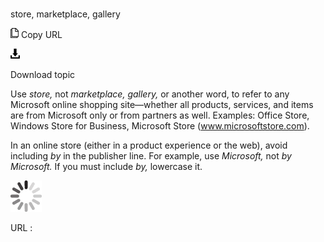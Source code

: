 ﻿# 

store, marketplace, gallery

![Copy URL](media/store-marketplace-gallery/Copy.png)
Copy URL

![Download](media/store-marketplace-gallery/Download.png)

Download topic

Use *store,* not *marketplace, gallery,* or
another word, to refer to any Microsoft online shopping
site―whether all products, services, and items are
from Microsoft only or from partners as well. Examples: Office Store, Windows Store for Business, Microsoft Store (www.microsoftstore.com).

In an online store (either in a product experience or the web), avoid including *by* in the publisher line. For example, use *Microsoft,* not *by Microsoft.* If you must include *by,* lowercase it. 

![In progress](media/store-marketplace-gallery/activity-large.gif)

URL :
